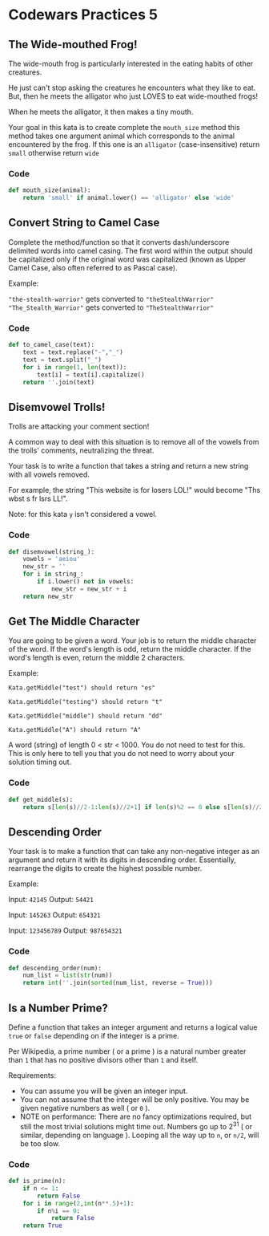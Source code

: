 # Codewars Practices 5

## The Wide-mouthed Frog!

The wide-mouth frog is particularly interested in the eating habits of other creatures.

He just can't stop asking the creatures he encounters what they like to eat. But, then he meets the alligator who just LOVES to eat wide-mouthed frogs!

When he meets the alligator, it then makes a tiny mouth.

Your goal in this kata is to create complete the `mouth_size` method this method takes one argument animal which corresponds to the animal encountered by the frog. If this one is an `alligator` (case-insensitive) return `small` otherwise return `wide`

### Code

```python
def mouth_size(animal): 
    return 'small' if animal.lower() == 'alligator' else 'wide'
```

## Convert String to Camel Case

Complete the method/function so that it converts dash/underscore delimited words into camel casing. The first word within the output should be capitalized only if the original word was capitalized (known as Upper Camel Case, also often referred to as Pascal case).

Example:

`"the-stealth-warrior"` gets converted to `"theStealthWarrior"`
`"The_Stealth_Warrior"` gets converted to `"TheStealthWarrior"`

### Code

```python
def to_camel_case(text):
    text = text.replace("-","_")
    text = text.split("_")
    for i in range(1, len(text)):
        text[i] = text[i].capitalize()
    return ''.join(text)
```

## Disemvowel Trolls!

Trolls are attacking your comment section!

A common way to deal with this situation is to remove all of the vowels from the trolls' comments, neutralizing the threat.

Your task is to write a function that takes a string and return a new string with all vowels removed.

For example, the string "This website is for losers LOL!" would become "Ths wbst s fr lsrs LL!".

Note: for this kata `y` isn't considered a vowel.

### Code

```python
def disemvowel(string_):
    vowels = 'aeiou'
    new_str = ''
    for i in string_:
        if i.lower() not in vowels:
            new_str = new_str + i
    return new_str 
```

## Get The Middle Character

You are going to be given a word. Your job is to return the middle character of the word. If the word's length is odd, return the middle character. If the word's length is even, return the middle 2 characters.

Example:

```
Kata.getMiddle("test") should return "es"

Kata.getMiddle("testing") should return "t"

Kata.getMiddle("middle") should return "dd"

Kata.getMiddle("A") should return "A"
```

A word (string) of length 0 < str < 1000. You do not need to test for this. This is only here to tell you that you do not need to worry about your solution timing out.

### Code

```python
def get_middle(s):
    return s[len(s)//2-1:len(s)//2+1] if len(s)%2 == 0 else s[len(s)//2]
```

## Descending Order

Your task is to make a function that can take any non-negative integer as an argument and return it with its digits in descending order. Essentially, rearrange the digits to create the highest possible number.

Example:

Input: `42145` Output: `54421`

Input: `145263` Output: `654321`

Input: `123456789` Output: `987654321`

### Code

```python
def descending_order(num):
    num_list = list(str(num))
    return int(''.join(sorted(num_list, reverse = True)))
```

## Is a Number Prime?

Define a function that takes an integer argument and returns a logical value `true` or `false` depending on if the integer is a prime.

Per Wikipedia, a prime number ( or a prime ) is a natural number greater than `1` that has no positive divisors other than `1` and itself.

Requirements:

- You can assume you will be given an integer input.
- You can not assume that the integer will be only positive. You may be given negative numbers as well ( or `0` ).
- NOTE on performance: There are no fancy optimizations required, but still the most trivial solutions might time out. Numbers go up to $2^{31}$ ( or similar, depending on language ). Looping all the way up to `n`, or `n/2`, will be too slow.

### Code

```python
def is_prime(n):
    if n <= 1:
        return False
    for i in range(2,int(n**.5)+1):
        if n%i == 0:
            return False
    return True
```


